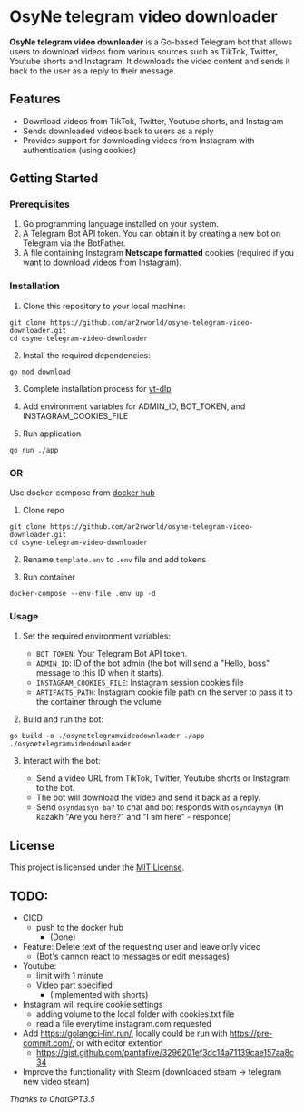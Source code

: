 # OsyNe telegram video downloader

**OsyNe telegram video downloader** is a Go-based Telegram bot that allows users to download videos from various sources such as TikTok, Twitter, Youtube shorts and Instagram. It downloads the video content and sends it back to the user as a reply to their message.

## Features

- Download videos from TikTok, Twitter, Youtube shorts, and Instagram
- Sends downloaded videos back to users as a reply
- Provides support for downloading videos from Instagram with authentication (using cookies)

## Getting Started

### Prerequisites

1. Go programming language installed on your system.
2. A Telegram Bot API token. You can obtain it by creating a new bot on Telegram via the BotFather.
3. A file containing Instagram **Netscape formatted** cookies (required if you want to download videos from Instagram).

### Installation

1. Clone this repository to your local machine:

```
git clone https://github.com/ar2rworld/osyne-telegram-video-downloader.git
cd osyne-telegram-video-downloader
```

2. Install the required dependencies:

```
go mod download
```

3. Complete installation process for [yt-dlp](https://github.com/yt-dlp/yt-dlp)

4. Add environment variables for ADMIN_ID, BOT_TOKEN, and INSTAGRAM_COOKIES_FILE

5. Run application
```
go run ./app
```

### OR

Use docker-compose from [docker hub](https://hub.docker.com/r/ar2rworld/osyne-telegram-video-downloader)

1. Clone repo
```
git clone https://github.com/ar2rworld/osyne-telegram-video-downloader.git
cd osyne-telegram-video-downloader
```

2. Rename `template.env` to  `.env` file and add tokens

3. Run container
```
docker-compose --env-file .env up -d
```

### Usage

1. Set the required environment variables:

    - `BOT_TOKEN`: Your Telegram Bot API token.
    - `ADMIN_ID`: ID of the bot admin (the bot will send a "Hello, boss" message to this ID when it starts).
    - `INSTAGRAM_COOKIES_FILE`: Instagram session cookies file
    - `ARTIFACTS_PATH`: Instagram cookie file path on the server to pass it to the container through the volume

2. Build and run the bot:

```
go build -o ./osynetelegramvideodownloader ./app
./osynetelegramvideodownloader
```

3. Interact with the bot:

    - Send a video URL from TikTok, Twitter, Youtube shorts or Instagram to the bot.
    - The bot will download the video and send it back as a reply.
    - Send `osyndaisyn ba?` to chat and bot responds with `osyndaymyn` (In kazakh "Are you here?" and "I am here" - responce)

## License

This project is licensed under the [MIT License](LICENSE).

## TODO:
- CICD
  - push to the docker hub
    - (Done)
- Feature: Delete text of the requesting user and leave only video
  - (Bot's cannon react to messages or edit messages)
- Youtube:
  - limit with 1 minute
  - Video part specified
    - (Implemented with shorts)
- Instagram will require cookie settings
  - adding volume to the local folder with cookies.txt file
  - read a file everytime instagram.com requested
- Add https://golangci-lint.run/, locally could be run with https://pre-commit.com/, or with editor extention
  - https://gist.github.com/pantafive/3296201ef3dc14a71139cae157aa8c34
- Improve the functionality with Steam (downloaded steam -> telegram new video steam)

*Thanks to ChatGPT3.5*
